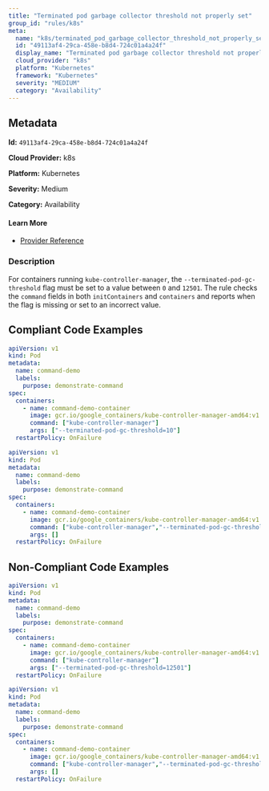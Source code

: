 ```yaml
---
title: "Terminated pod garbage collector threshold not properly set"
group_id: "rules/k8s"
meta:
  name: "k8s/terminated_pod_garbage_collector_threshold_not_properly_set"
  id: "49113af4-29ca-458e-b8d4-724c01a4a24f"
  display_name: "Terminated pod garbage collector threshold not properly set"
  cloud_provider: "k8s"
  platform: "Kubernetes"
  framework: "Kubernetes"
  severity: "MEDIUM"
  category: "Availability"
---
```

## Metadata

**Id:** `49113af4-29ca-458e-b8d4-724c01a4a24f`

**Cloud Provider:** k8s

**Platform:** Kubernetes

**Severity:** Medium

**Category:** Availability

#### Learn More

 - [Provider Reference](https://kubernetes.io/docs/reference/command-line-tools-reference/kube-controller-manager/)

### Description

 For containers running `kube-controller-manager`, the `--terminated-pod-gc-threshold` flag must be set to a value between `0` and `12501`. The rule checks the `command` fields in both `initContainers` and `containers` and reports when the flag is missing or set to an incorrect value.


## Compliant Code Examples
```yaml
apiVersion: v1
kind: Pod
metadata:
  name: command-demo
  labels:
    purpose: demonstrate-command
spec:
  containers:
    - name: command-demo-container
      image: gcr.io/google_containers/kube-controller-manager-amd64:v1.6.0
      command: ["kube-controller-manager"]
      args: ["--terminated-pod-gc-threshold=10"]
  restartPolicy: OnFailure

```

```yaml
apiVersion: v1
kind: Pod
metadata:
  name: command-demo
  labels:
    purpose: demonstrate-command
spec:
  containers:
    - name: command-demo-container
      image: gcr.io/google_containers/kube-controller-manager-amd64:v1.6.0
      command: ["kube-controller-manager","--terminated-pod-gc-threshold=10"]
      args: []
  restartPolicy: OnFailure

```
## Non-Compliant Code Examples
```yaml
apiVersion: v1
kind: Pod
metadata:
  name: command-demo
  labels:
    purpose: demonstrate-command
spec:
  containers:
    - name: command-demo-container
      image: gcr.io/google_containers/kube-controller-manager-amd64:v1.6.0
      command: ["kube-controller-manager"]
      args: ["--terminated-pod-gc-threshold=12501"]
  restartPolicy: OnFailure

```

```yaml
apiVersion: v1
kind: Pod
metadata:
  name: command-demo
  labels:
    purpose: demonstrate-command
spec:
  containers:
    - name: command-demo-container
      image: gcr.io/google_containers/kube-controller-manager-amd64:v1.6.0
      command: ["kube-controller-manager","--terminated-pod-gc-threshold=0"]
      args: []
  restartPolicy: OnFailure

```
